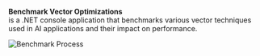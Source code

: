 **Benchmark Vector Optimizations**  
is a .NET console application that benchmarks various vector techniques used in AI applications and their impact on performance.

![Benchmark Process](https://github.com/bartczernicki/VectorEmbeddingsSimilarityOptimizations/blob/master/Images/BenchmarkProcess.gif)
